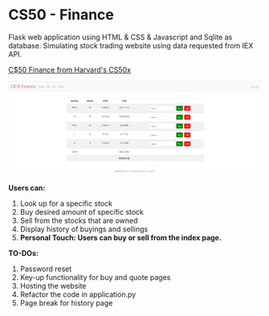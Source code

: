 # CS50 - Finance
Flask web application using HTML & CSS & Javascript and Sqlite as database.
Simulating stock trading website using data requested from IEX API.


<a href="https://cs50.harvard.edu/x/2021/psets/9/finance/">C$50 Finance from Harvard's CS50x</a>

<img src=https://github.com/OP97/CS50Finance/blob/1426be4da6b381dd37d5cd044e8cd93913988568/cs50financereadme.png>

<strong>Users can:</strong>
<ol>
  <li>
    Look up for a specific stock
  </li>
  <li>
    Buy desired amount of specific stock
  </li>
  <li>
    Sell from the stocks that are owned
  </li>
  <li>
    Display history of buyings and sellings
  </li>
  <li>
    <strong>Personal Touch: Users can buy or sell from the index page.</strong>
  </li>
</ol>

<strong>TO-DOs:</strong>
<ol>
  <li>
    Password reset
  </li>
  <li>
    Key-up functionality for buy and quote pages
  </li>
  <li>
    Hosting the website
  </li>
  <li>
    Refactor the code in application.py
  </li>
  <li>
    Page break for history page
  </li>
</ol>
    
